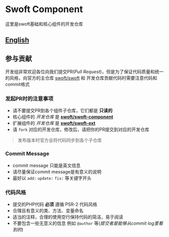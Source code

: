 # Swoft Component

这里是swoft基础和核心组件的开发仓库

## [English](README.md)

## 参与贡献

开发组非常欢迎各位向我们提交PR(_Pull Request_)，但是为了保证代码质量和统一的风格，向官方的主仓库 [swoft/swoft](https://github.com/swoft-cloud/swoft) 和 开发仓库贡献代码时需要注意代码和commit格式

### 发起PR时的注意事项

- 请不要提交PR到各个组件子仓库，它们都是 **只读的**
- 核心组件的 _开发仓库_ 是 **[swoft/swoft-component][core]**
- 扩展组件的 _开发仓库_ 是 **[swoft/swoft-ext][ext]**
- 请 `fork` 对应的开发仓库，修改后，请把你的PR提交到对应的开发仓库

> 发布版本时官方会将代码同步到各个子仓库
### Commit Message

- commit message 只能是英文信息
- 请尽量保证commit message是有意义的说明
- 最好以 `add:` `update:` `fix:` 等关键字开头

### 代码风格

- 提交的PHP代码 **必须** 遵循 PSR-2 代码风格
- 合理且有意义的类、方法、变量命名
- 适当的注释，合理的使用空行保持代码的简洁，易于阅读
- 不要包含一些无意义的信息 例如 `@author` 等(_提交者是能够从commit log里看到的_)


[core]: https://github.com/swoft-cloud/swoft-component
[ext]: https://github.com/swoft-cloud/swoft-ext
